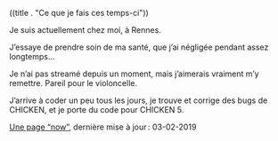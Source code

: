 ((title . "Ce que je fais ces temps-ci"))

Je suis actuellement chez moi, à Rennes.

J’essaye de prendre soin de ma santé, que j’ai négligée pendant assez longtemps…

Je n’ai pas streamé depuis un moment, mais j’aimerais vraiment m’y remettre. Pareil pour le violoncelle.

J’arrive à coder un peu tous les jours, je trouve et corrige des bugs de CHICKEN, et je porte du code pour CHICKEN 5.

[Une page “now”](https://nownownow.com/about), dernière mise à jour : 03-02-2019
